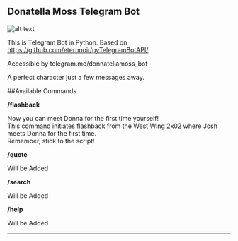 Donatella Moss Telegram Bot 
-----
![alt text](http://i58.photobucket.com/albums/g246/sey115/joshdonnathecutestever.gif "Donna")

This is Telegram Bot in Python. 
Based on https://github.com/eternnoir/pyTelegramBotAPI/

Accessible by telegram.me/donnatellamoss_bot

A perfect character just a few messages away.



##Available Commands

**/flashback** 

Now you can meet Donna for the first time yourself!  
This command initiates flashback from the West Wing 2x02 where Josh meets Donna for the first time.  
Remember, stick to the script!

**/quote** 

Will be Added

**/search** 

Will be Added

**/help** 

Will be Added

----




